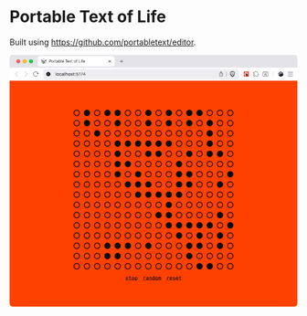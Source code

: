 # Portable Text of Life

Built using https://github.com/portabletext/editor.

![Screenshot](./assets/screenshot.png)
